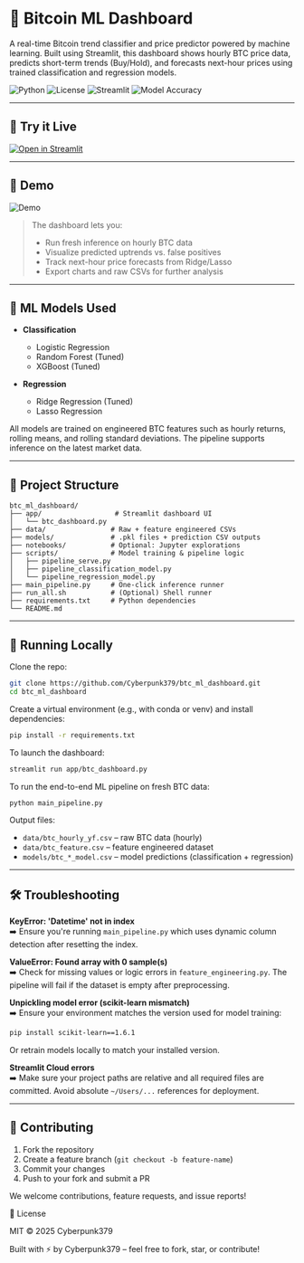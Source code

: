 # 🧠 Bitcoin ML Dashboard

A real-time Bitcoin trend classifier and price predictor powered by machine learning. Built using Streamlit, this dashboard shows hourly BTC price data, predicts short-term trends (Buy/Hold), and forecasts next-hour prices using trained classification and regression models.

![Python](https://img.shields.io/badge/python-3.10-blue)
![License](https://img.shields.io/badge/license-MIT-green)
![Streamlit](https://img.shields.io/badge/Streamlit-Deployed-orange)
![Model Accuracy](https://img.shields.io/badge/accuracy-92%25-brightgreen)

---

## 🚀 Try it Live

[![Open in Streamlit](https://static.streamlit.io/badges/streamlit_badge_black_white.svg)](https://btcmldashboard-9ozcscbhkbzm2xifxgyxnk.streamlit.app)

---

## 📸 Demo

![Demo](demo.gif)

> The dashboard lets you:
> - Run fresh inference on hourly BTC data
> - Visualize predicted uptrends vs. false positives
> - Track next-hour price forecasts from Ridge/Lasso
> - Export charts and raw CSVs for further analysis

---

## 🧰 ML Models Used

- **Classification**  
  - Logistic Regression  
  - Random Forest (Tuned)  
  - XGBoost (Tuned)

- **Regression**  
  - Ridge Regression (Tuned)  
  - Lasso Regression  

All models are trained on engineered BTC features such as hourly returns, rolling means, and rolling standard deviations. The pipeline supports inference on the latest market data.

---

## 📂 Project Structure
```
btc_ml_dashboard/
├── app/                  # Streamlit dashboard UI
│   └── btc_dashboard.py
├── data/                # Raw + feature engineered CSVs
├── models/              # .pkl files + prediction CSV outputs
├── notebooks/           # Optional: Jupyter explorations
├── scripts/             # Model training & pipeline logic
│   ├── pipeline_serve.py
│   ├── pipeline_classification_model.py
│   └── pipeline_regression_model.py
├── main_pipeline.py     # One-click inference runner
├── run_all.sh           # (Optional) Shell runner
├── requirements.txt     # Python dependencies
└── README.md
```

---

## 🧪 Running Locally

Clone the repo:

```bash
git clone https://github.com/Cyberpunk379/btc_ml_dashboard.git
cd btc_ml_dashboard
```

Create a virtual environment (e.g., with conda or venv) and install dependencies:
```bash
pip install -r requirements.txt
```

To launch the dashboard:
```bash
streamlit run app/btc_dashboard.py
```

To run the end-to-end ML pipeline on fresh BTC data:
```bash
python main_pipeline.py
```

Output files:
- `data/btc_hourly_yf.csv` – raw BTC data (hourly)
- `data/btc_feature.csv` – feature engineered dataset
- `models/btc_*_model.csv` – model predictions (classification + regression)

---

## 🛠 Troubleshooting

**KeyError: 'Datetime' not in index**  
➡️ Ensure you're running `main_pipeline.py` which uses dynamic column detection after resetting the index.

**ValueError: Found array with 0 sample(s)**  
➡️ Check for missing values or logic errors in `feature_engineering.py`. The pipeline will fail if the dataset is empty after preprocessing.

**Unpickling model error (scikit-learn mismatch)**  
➡️ Ensure your environment matches the version used for model training:
```bash
pip install scikit-learn==1.6.1
```
Or retrain models locally to match your installed version.

**Streamlit Cloud errors**  
➡️ Make sure your project paths are relative and all required files are committed. Avoid absolute `~/Users/...` references for deployment.

---

## 🤝 Contributing

1. Fork the repository
2. Create a feature branch (`git checkout -b feature-name`)
3. Commit your changes
4. Push to your fork and submit a PR

We welcome contributions, feature requests, and issue reports!

📜 License

MIT © 2025 Cyberpunk379

Built with ⚡ by Cyberpunk379 – feel free to fork, star, or contribute!
